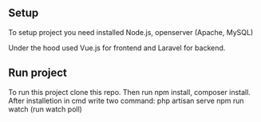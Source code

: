 

## Setup
To setup project you need installed Node.js, openserver (Apache, MySQL)

Under the hood used Vue.js for frontend and Laravel for backend.

## Run project
To run this project clone this repo. Then run npm install, composer install. After installetion in cmd write two command: 
  php artisan serve
  npm run watch (run watch poll)